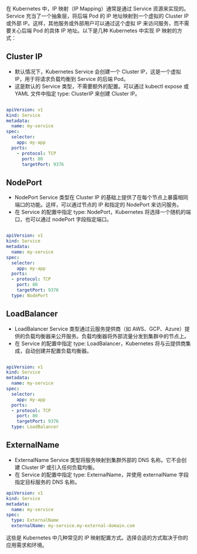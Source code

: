 在 Kubernetes 中，IP 映射（IP Mapping）通常是通过 Service 资源来实现的。Service 充当了一个抽象层，将后端 Pod 的 IP 地址映射到一个虚拟的 Cluster IP 或外部 IP。这样，其他服务或外部用户可以通过这个虚拟 IP 来访问服务，而不需要关心后端 Pod 的具体 IP 地址。以下是几种 Kubernetes 中实现 IP 映射的方式：

Cluster IP
-
- 默认情况下，Kubernetes Service 会创建一个 Cluster IP，这是一个虚拟 IP，用于将请求负载均衡到 Service 的后端 Pod。
- 这是默认的 Service 类型，不需要额外的配置。可以通过 kubectl expose 或 YAML 文件中指定 type: ClusterIP 来创建 Cluster IP。
```yaml

apiVersion: v1
kind: Service
metadata:
  name: my-service
spec:
  selector:
    app: my-app
  ports:
    - protocol: TCP
      port: 80
      targetPort: 9376
```

NodePort
-
- NodePort Service 类型在 Cluster IP 的基础上提供了在每个节点上暴露相同端口的功能。这样，可以通过节点的 IP 和指定的 NodePort 来访问服务。
- 在 Service 的配置中指定 type: NodePort，Kubernetes 将选择一个随机的端口，也可以通过 nodePort 字段指定端口。
```yaml

apiVersion: v1
kind: Service
metadata:
  name: my-service
spec:
  selector:
    app: my-app
  ports:
  - protocol: TCP
    port: 80
    targetPort: 9376
  type: NodePort
```

LoadBalancer
-
- LoadBalancer Service 类型通过云服务提供商（如 AWS、GCP、Azure）提供的负载均衡器来公开服务。负载均衡器将外部流量分发到集群中的节点上。
- 在 Service 的配置中指定 type: LoadBalancer，Kubernetes 将与云提供商集成，自动创建并配置负载均衡器。
```yaml

apiVersion: v1
kind: Service
metadata:
  name: my-service
spec:
  selector:
    app: my-app
  ports:
  - protocol: TCP
    port: 80
    targetPort: 9376
  type: LoadBalancer
```

ExternalName
-
- ExternalName Service 类型将服务映射到集群外部的 DNS 名称。它不会创建 Cluster IP 或引入任何负载均衡。
- 在 Service 的配置中指定 type: ExternalName，并使用 externalName 字段指定目标服务的 DNS 名称。
```yaml
apiVersion: v1
kind: Service
metadata:
  name: my-service
spec:
  type: ExternalName
  externalName: my-service.my-external-domain.com
```

这些是 Kubernetes 中几种常见的 IP 映射配置方式。选择合适的方式取决于你的应用需求和环境。